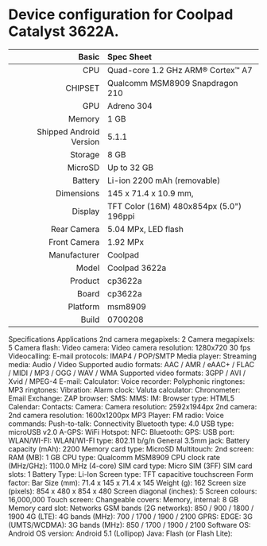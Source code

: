 
Device configuration for Coolpad Catalyst 3622A.
=====================================

Basic   | Spec Sheet
-------:|:-------------------------
CPU     | Quad-core 1.2 GHz ARM® Cortex™ A7
CHIPSET | Qualcomm MSM8909 Snapdragon 210
GPU     | Adreno 304
Memory  | 1 GB
Shipped Android Version | 5.1.1
Storage | 8 GB
MicroSD | Up to 32 GB
Battery | Li-ion 2200 mAh (removable)
Dimensions | 145 x 71.4 x 10.9 mm, 
Display | TFT Color (16M) 480x854px (5.0") 196ppi 
Rear Camera  | 5.04 MPx, LED flash
Front Camera | 1.92 MPx
Manufacturer | Coolpad
Model | Coolpad 3622a
Product | cp3622a
Board | cp3622a
Platform | msm8909
Build | 0700208
Specifications
 Applications
2nd camera megapixels: 2
Camera megapixels: 5
Camera flash:
Video camera:
Video camera resolution: 1280x720 30 fps
Videocalling:
E-mail protocols: IMAP4 / POP/SMTP
Media player:
Streaming media: Audio / Video
Supported audio formats: AAC / AMR / eAAC+ / FLAC / MIDI / MP3 / OGG / WAV / WMA
Supported video formats: 3GPP / AVI / Xvid / MPEG-4
E-mail:
Calculator:
Voice recorder:
Polyphonic ringtones:
MP3 ringtones:
Vibration:
Alarm clock:
Valuta calculator:
Chronometer:
Email Exchange:
ZAP browser:
SMS:
MMS:
IM:
Browser type: HTML5
Calendar:
Contacts:
Camera:
Camera resolution: 2592x1944px
2nd camera:
2nd camera resolution: 1600x1200px
MP3 Player:
FM radio:
Voice commands:
Push-to-talk:
 Connectivity
Bluetooth type: 4.0
USB type: microUSB v2.0
A-GPS:
WiFi Hotspot:
NFC:
Bluetooth:
GPS:
USB port:
WLAN/WI-FI:
WLAN/WI-FI type: 802.11 b/g/n
 General
3.5mm jack:
Battery capacity (mAh): 2200
Memory card type: MicroSD
Multitouch:
2nd screen:
RAM (MB): 1 GB
CPU type: Qualcomm MSM8909
CPU clock rate (MHz/GHz): 1100.0 MHz (4-core)
SIM card type: Micro SIM (3FF)
SIM card slots: 1
Battery Type: Li-Ion
Screen type: TFT capacitive touchscreen
Form factor: Bar
Size (mm): 71.4 x 145 x 71.4 x 145
Weight (g): 162
Screen size (pixels): 854 x 480 x 854 x 480
Screen diagonal (inches): 5
Screen colours: 16,000,000
Touch screen:
Changeable covers:
Memory, internal: 8 GB
Memory card slot:
 Networks
GSM bands (2G networks): 850 / 900 / 1800 / 1900
4G (LTE):
4G bands (MHz): 700 / 1700 / 1900 / 2100
GPRS:
EDGE:
3G (UMTS/WCDMA):
3G bands (MHz): 850 / 1700 / 1900 / 2100
 Software
OS: Android
OS version: Android 5.1 (Lollipop)
Java:
Flash (or Flash Lite):




